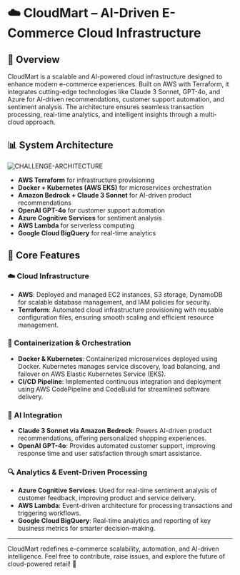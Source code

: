 # ☁️ CloudMart – AI-Driven E-Commerce Cloud Infrastructure

## 🌟 Overview
CloudMart is a scalable and AI-powered cloud infrastructure designed to enhance modern e-commerce experiences. Built on AWS with Terraform, it integrates cutting-edge technologies like Claude 3 Sonnet, GPT-4o, and Azure for AI-driven recommendations, customer support automation, and sentiment analysis. The architecture ensures seamless transaction processing, real-time analytics, and intelligent insights through a multi-cloud approach.

## 📊 System Architecture
![CHALLENGE-ARCHITECTURE](https://github.com/user-attachments/assets/f8dfe083-3f8a-48a9-b0de-30c7b5024be7)

- **AWS Terraform** for infrastructure provisioning
- **Docker + Kubernetes (AWS EKS)** for microservices orchestration
- **Amazon Bedrock + Claude 3 Sonnet** for AI-driven product recommendations
- **OpenAI GPT-4o** for customer support automation
- **Azure Cognitive Services** for sentiment analysis
- **AWS Lambda** for serverless computing
- **Google Cloud BigQuery** for real-time analytics

## 🔧 Core Features

### ☁️ Cloud Infrastructure
- **AWS**: Deployed and managed EC2 instances, S3 storage, DynamoDB for scalable database management, and IAM policies for security.
- **Terraform**: Automated cloud infrastructure provisioning with reusable configuration files, ensuring smooth scaling and efficient resource management.

### 🐳 Containerization & Orchestration
- **Docker & Kubernetes**: Containerized microservices deployed using Docker. Kubernetes manages service discovery, load balancing, and failover on AWS Elastic Kubernetes Service (EKS).
- **CI/CD Pipeline**: Implemented continuous integration and deployment using AWS CodePipeline and CodeBuild for streamlined software delivery.

### 🤖 AI Integration
- **Claude 3 Sonnet via Amazon Bedrock**: Powers AI-driven product recommendations, offering personalized shopping experiences.
- **OpenAI GPT-4o**: Provides automated customer support, improving response time and user satisfaction through smart assistance.

### 🔍 Analytics & Event-Driven Processing
- **Azure Cognitive Services**: Used for real-time sentiment analysis of customer feedback, improving product and service delivery.
- **AWS Lambda**: Event-driven architecture for processing transactions and triggering workflows.
- **Google Cloud BigQuery**: Real-time analytics and reporting of key business metrics for smarter decision-making.

___
CloudMart redefines e-commerce scalability, automation, and AI-driven intelligence. Feel free to contribute, raise issues, and explore the future of cloud-powered retail! 🚀
